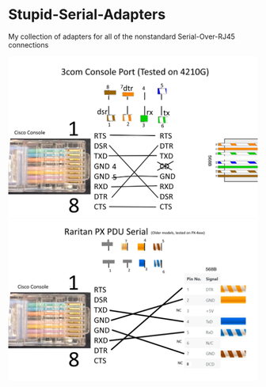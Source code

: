 # Stupid-Serial-Adapters
My collection of adapters for all of the nonstandard Serial-Over-RJ45 connections

![3com Serial Pinout](3com_pinout.png)
![Raritan PX Serial Pinout](PDU_pinout.png)
